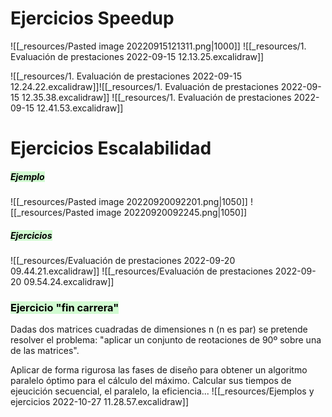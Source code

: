 # Ejercicios Speedup
![[_resources/Pasted image 20220915121311.png|1000]]
![[_resources/1. Evaluación de prestaciones 2022-09-15 12.13.25.excalidraw]]


![[_resources/1. Evaluación de prestaciones 2022-09-15 12.24.22.excalidraw]]![[_resources/1. Evaluación de prestaciones 2022-09-15 12.35.38.excalidraw]]
![[_resources/1. Evaluación de prestaciones 2022-09-15 12.41.53.excalidraw]]

# Ejercicios Escalabilidad
##### <mark style="background: #BBFABBA6;">Ejemplo</mark>
![[_resources/Pasted image 20220920092201.png|1050]]
![[_resources/Pasted image 20220920092245.png|1050]]



##### <mark style="background: #BBFABBA6;">Ejercicios</mark>
![[_resources/Evaluación de prestaciones 2022-09-20 09.44.21.excalidraw]]
![[_resources/Evaluación de prestaciones 2022-09-20 09.54.24.excalidraw]]

### <mark style="background: #BBFABBA6;">Ejercicio "fin carrera"</mark>
Dadas dos matrices cuadradas de dimensiones n (n es par) se pretende resolver el problema: "aplicar un conjunto de reotaciones de 90º sobre una de las matrices".

Aplicar de forma rigurosa las fases de diseño para obtener un algoritmo paralelo óptimo para el cálculo del máximo.
Calcular sus tiempos de ejeucición secuencial, el paralelo, la eficiencia...
![[_resources/Ejemplos y ejercicios 2022-10-27 11.28.57.excalidraw]]